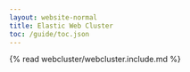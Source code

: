 ```yaml
---
layout: website-normal
title: Elastic Web Cluster
toc: /guide/toc.json
---
```


<!-- file kept to preserve old links; remove when link not used -->

{% read webcluster/webcluster.include.md %}
